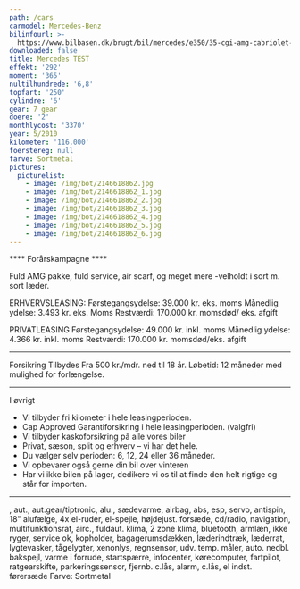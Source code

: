 ```yaml
---
path: /cars
carmodel: Mercedes-Benz
bilinfourl: >-
  https://www.bilbasen.dk/brugt/bil/mercedes/e350/35-cgi-amg-cabriolet-aut-be-2d/3547335
downloaded: false
title: Mercedes TEST
effekt: '292'
moment: '365'
nultilhundrede: '6,8'
topfart: '250'
cylindre: '6'
gear: 7 gear
doere: '2'
monthlycost: '3370'
year: 5/2010
kilometer: '116.000'
foerstereg: null
farve: Sortmetal
pictures:
  picturelist:
    - image: /img/bot/2146618862.jpg
    - image: /img/bot/2146618862_1.jpg
    - image: /img/bot/2146618862_2.jpg
    - image: /img/bot/2146618862_3.jpg
    - image: /img/bot/2146618862_4.jpg
    - image: /img/bot/2146618862_5.jpg
    - image: /img/bot/2146618862_6.jpg
---
```

**** Forårskampagne ****

Fuld AMG pakke, fuld service, air scarf, og meget mere -velholdt i sort m. sort læder.

ERHVERVSLEASING:
Førstegangsydelse: 39.000 kr. eks. moms
Månedlig ydelse: 3.493 kr. eks. Moms
Restværdi: 170.000 kr. momsdød/ eks. afgift

PRIVATLEASING
Førstegangsydelse: 49.000 kr. inkl. moms
Månedlig ydelse: 4.366 kr. inkl. moms
Restværdi: 170.000 kr. momsdød/eks. afgift 
______________________________________________

Forsikring Tilbydes
Fra 500 kr./mdr. ned til 18 år. 
Løbetid: 12 måneder med mulighed for forlængelse.
______________________________________________

I øvrigt
* Vi tilbyder fri kilometer i hele leasingperioden.
* Cap Approved Garantiforsikring i hele leasingperioden. (valgfri)
* Vi tilbyder kaskoforsikring på alle vores biler
* Privat, sæson, split og erhverv – vi har det hele.
* Du vælger selv perioden: 6, 12, 24 eller 36 måneder.
* Vi opbevarer også gerne din bil over vinteren
* Har vi ikke bilen på lager, dedikere vi os til at finde 
den helt rigtige og står for importen.
______________________________________________

, aut., aut.gear/tiptronic, alu., sædevarme, airbag, abs, esp, servo, antispin, 18" alufælge, 4x el-ruder, el-spejle, højdejust. forsæde, cd/radio, navigation, multifunktionsrat, airc., fuldaut. klima, 2 zone klima, bluetooth, armlæn, ikke ryger, service ok, kopholder, bagagerumsdækken, læderindtræk, læderrat, lygtevasker, tågelygter, xenonlys, regnsensor, udv. temp. måler, auto. nedbl. bakspejl, varme i forrude, startspærre, infocenter, kørecomputer, fartpilot, ratgearskifte, parkeringssensor, fjernb. c.lås, alarm, c.lås, el indst. førersæde
Farve: Sortmetal
